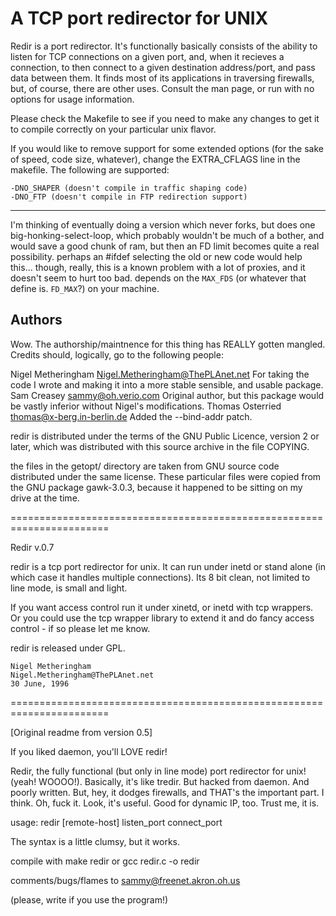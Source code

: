 A TCP port redirector for UNIX
==============================

Redir is a port redirector.  It's functionally basically consists of the
ability to listen for TCP connections on a given port, and, when it
recieves a connection, to then connect to a given destination
address/port, and pass data between them.  It finds most of its
applications in traversing firewalls, but, of course, there are other
uses.  Consult the man page, or run with no options for usage
information.

Please check the Makefile to see if you need to make any changes to
get it to compile correctly on your particular unix flavor.

If you would like to remove support for some extended options (for the
sake of speed, code size, whatever), change the EXTRA_CFLAGS line in
the makefile.  The following are supported:

    -DNO_SHAPER (doesn't compile in traffic shaping code)
    -DNO_FTP (doesn't compile in FTP redirection support)

-----

I'm thinking of eventually doing a version which never forks, but does
one big-honking-select-loop, which probably wouldn't be much of a
bother, and would save a good chunk of ram, but then an FD limit becomes
quite a real possibility.  perhaps an #ifdef selecting the old or new
code would help this...  though, really, this is a known problem with a
lot of proxies, and it doesn't seem to hurt too bad.  depends on the
`MAX_FDS` (or whatever that define is. `FD_MAX`?) on your machine.


Authors
-------

Wow.  The authorship/maintnence for this thing has REALLY gotten mangled.  
Credits should, logically, go to the following people:

Nigel Metheringham <Nigel.Metheringham@ThePLAnet.net>
	For taking the code I wrote and making it into a more stable 
	sensible, and usable package.  
Sam Creasey <sammy@oh.verio.com>
	Original author, but this package would be vastly inferior without 
	Nigel's modifications.
Thomas Osterried <thomas@x-berg.in-berlin.de>
	Added the --bind-addr patch.

redir is distributed under the terms of the GNU Public Licence,
version 2 or later, which was distributed with this source archive in
the file COPYING.

the files in the getopt/ directory are taken from GNU source code
distributed under the same license.  These particular files were
copied from the GNU package gawk-3.0.3, because it happened to be
sitting on my drive at the time.

=======================================================================

Redir v.0.7

redir is a tcp port redirector for unix.
It can run under inetd or stand alone (in which case it handles
multiple connections).  Its 8 bit clean, not limited to line
mode, is small and light.

If you want access control run it under xinetd, or inetd with tcp
wrappers.  Or you could use the tcp wrapper library to extend it and
do fancy access control - if so please let me know.

redir is released under GPL.

	Nigel Metheringham
	Nigel.Metheringham@ThePLAnet.net
	30 June, 1996

=======================================================================

[Original readme from version 0.5]

If you liked daemon, you'll LOVE redir!

Redir, the fully functional (but only in line mode) port redirector for 
unix!  (yeah!  WOOOO!).  Basically, it's like tredir.   But hacked from 
daemon.  And poorly written.   But, hey, it dodges firewalls, and THAT's 
the important part.  I think.  Oh, fuck it.  Look, it's useful.   Good 
for dynamic IP, too.   Trust me, it is.

usage: redir [remote-host] listen_port connect_port

The syntax is a little clumsy, but it works. 

compile with make redir or gcc redir.c -o redir

comments/bugs/flames to sammy@freenet.akron.oh.us

(please, write if you use the program!)



